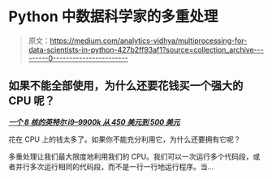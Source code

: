 # Python 中数据科学家的多重处理

> 原文：<https://medium.com/analytics-vidhya/multiprocessing-for-data-scientists-in-python-427b2ff93af1?source=collection_archive---------0----------------------->

## 如果不能全部使用，为什么还要花钱买一个强大的 CPU 呢？

[***一个 8 核的英特尔 i9–9900k 从 450 美元到 500 美元***](https://pcpartpicker.com/products/cpu/#m=21&s=61&C=8)

花在 CPU 上的钱太多了。如果你不能充分利用它，为什么还要拥有它呢？

多重处理让我们最大限度地利用我们的 CPU。我们可以一次运行多个代码段，或者并行多次运行相同的代码段，而不是一行一行地运行程序。当…